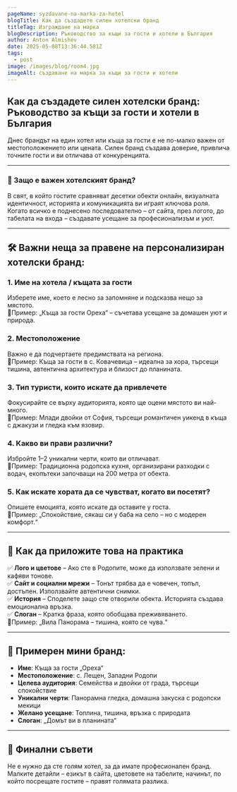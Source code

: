 ```yaml
---
pageName: syzdavane-na-marka-za-hotel
blogTitle: Как да създадете силен хотелски бранд
titleTag: Изграждане на марка
blogDescription: Ръководство за къщи за гости и хотели в България
author: Anton Almishev
date: 2025-05-08T13:36:44.581Z
tags:
  - post
image: /images/blog/room4.jpg
imageAlt: създаване на марка за къщи за гости и хотели
---
```

## Как да създадете силен хотелски бранд: Ръководство за къщи за гости и хотели в България

Днес брандът на един хотел или къща за гости е не по-малко важен от местоположението или цената. Силен бранд създава доверие, привлича точните гости и ви отличава от конкуренцията.

- - -

### 📌 Защо е важен хотелският бранд?

В свят, в който гостите сравняват десетки обекти онлайн, визуалната идентичност, историята и комуникацията ви играят ключова роля. Когато всичко е поднесено последователно – от сайта, през логото, до табелата на входа – създавате усещане за професионализъм и уют.

- - -

## 🛠️ Важни неща за правене на персонализиран хотелски бранд:

### 1. **Име на хотела / къщата за гости**

Изберете име, което е лесно за запомняне и подсказва нещо за мястото.\
📍Пример: „Къща за гости Ореха“ – съчетава усещане за домашен уют и природа.

### 2. **Местоположение**

Важно е да подчертаете предимствата на региона.\
📍Пример: Къща за гости в с. Ковачевица – идеална за хора, търсещи тишина, автентична архитектура и близост до планината.

### 3. **Тип туристи, които искате да привлечете**

Фокусирайте се върху аудиторията, която ще оцени мястото ви най-много.\
📍Пример: Млади двойки от София, търсещи романтичен уикенд в къща с джакузи и гледка към язовир.

### 4. **Какво ви прави различни?**

Избройте 1–2 уникални черти, които ви отличават.\
📍Пример: Традиционна родопска кухня, организирани разходки с водач, екопътеки започващи на 200 метра от обекта.

### 5. **Как искате хората да се чувстват, когато ви посетят?**

Опишете емоцията, която искате да оставите у госта.\
📍Пример: „Спокойствие, сякаш си у баба на село – но с модерен комфорт.“

- - -

## 🎯 Как да приложите това на практика

✅ **Лого и цветове** – Ако сте в Родопите, може да използвате зелени и кафяви тонове.\
✅ **Сайт и социални мрежи** – Тонът трябва да е човечен, топъл, достъпен. Използвайте автентични снимки.\
✅ **История** – Споделете защо сте отворили обекта. Историята създава емоционална връзка.\
✅ **Слоган** – Кратка фраза, която обобщава преживяването.\
📍Пример: „Вила Панорама – тишина, която се чува.“

- - -

## 🧭 Примерен мини бранд:

* **Име**: Къща за гости „Ореха“
* **Местоположение**: с. Лещен, Западни Родопи
* **Целева аудитория**: Семейства и двойки от града, търсещи спокойствие
* **Уникални черти**: Панорамна гледка, домашна закуска с родопски мекици
* **Желано усещане**: Топлина, тишина, връзка с природата
* **Слоган**: „Домът ви в планината“

- - -

## 🧩 Финални съвети

Не е нужно да сте голям хотел, за да имате професионален бранд. Малките детайли – езикът в сайта, цветовете на табелите, начинът, по който посрещате гостите – правят голямата разлика.